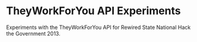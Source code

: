 # TheyWorkForYou API Experiments

Experiments with the TheyWorkForYou API for Rewired State National Hack the Government 2013.
